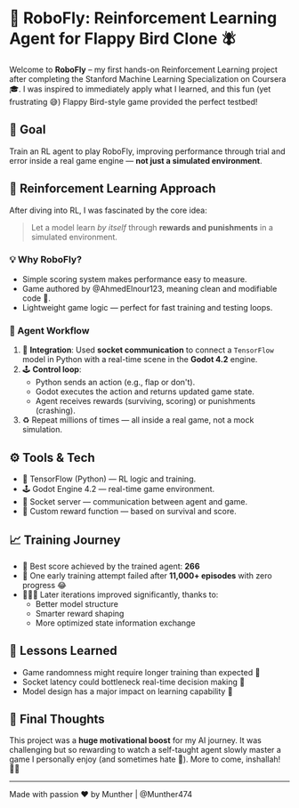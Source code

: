 # 🤖 RoboFly: Reinforcement Learning Agent for Flappy Bird Clone 🪰

Welcome to **RoboFly** – my first hands-on Reinforcement Learning project after completing the Stanford Machine Learning Specialization on Coursera 🎓. I was inspired to immediately apply what I learned, and this fun (yet frustrating 😅) Flappy Bird-style game provided the perfect testbed!

## 🎯 Goal

Train an RL agent to play RoboFly, improving performance through trial and error inside a real game engine — **not just a simulated environment**.

## 🧠 Reinforcement Learning Approach

After diving into RL, I was fascinated by the core idea:
> Let a model learn *by itself* through **rewards and punishments** in a simulated environment.

### 💡 Why RoboFly?

- Simple scoring system makes performance easy to measure.
- Game authored by @AhmedElnour123, meaning clean and modifiable code 💪.
- Lightweight game logic — perfect for fast training and testing loops.

### 🔄 Agent Workflow

1. 🔌 **Integration**: Used **socket communication** to connect a `TensorFlow` model in Python with a real-time scene in the **Godot 4.2** engine.
2. 🕹️ **Control loop**:
   - Python sends an action (e.g., flap or don't).
   - Godot executes the action and returns updated game state.
   - Agent receives rewards (surviving, scoring) or punishments (crashing).
3. ♻️ Repeat millions of times — all inside a real game, not a mock simulation.

## ⚙️ Tools & Tech

- 🧠 TensorFlow (Python) — RL logic and training.
- 🕹️ Godot Engine 4.2 — real-time game environment.
- 🔗 Socket server — communication between agent and game.
- 🧪 Custom reward function — based on survival and score.

## 📈 Training Journey

- 🚀 Best score achieved by the trained agent: **266**
- 🧪 One early training attempt failed after **11,000+ episodes** with zero progress 😂
- 👨🏾‍🔬 Later iterations improved significantly, thanks to:
  - Better model structure
  - Smarter reward shaping
  - More optimized state information exchange

## 🤔 Lessons Learned

- Game randomness might require longer training than expected 🎲
- Socket latency could bottleneck real-time decision making 🐢
- Model design has a major impact on learning capability 🧠

## 🏁 Final Thoughts

This project was a **huge motivational boost** for my AI journey. It was challenging but so rewarding to watch a self-taught agent slowly master a game I personally enjoy (and sometimes hate 🤣). More to come, inshallah! 🙏🏾

---

Made with passion ❤️ by Munther | @Munther474

